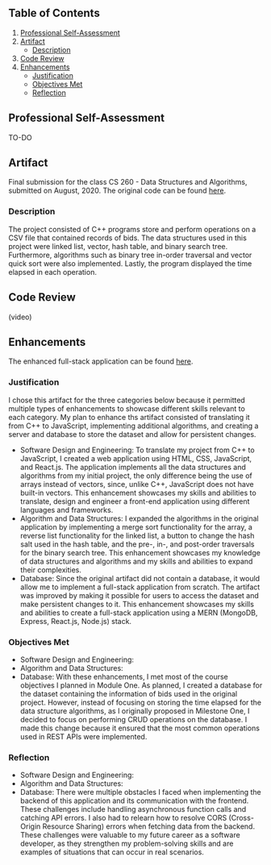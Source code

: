 ## Table of Contents
1. [Professional Self-Assessment](https://github.com/zambiazzi89/zambiazzi89.github.io/blob/main/index.md#professional-self-assessment)
2. [Artifact](https://github.com/zambiazzi89/zambiazzi89.github.io/blob/main/index.md#artifact)
    * [Description](https://github.com/zambiazzi89/zambiazzi89.github.io/blob/main/index.md#description)
3. [Code Review](https://github.com/zambiazzi89/zambiazzi89.github.io/blob/main/index.md#code-review)
4. [Enhancements](https://github.com/zambiazzi89/zambiazzi89.github.io/blob/main/index.md#enhancements)
    * [Justification](https://github.com/zambiazzi89/zambiazzi89.github.io/blob/main/index.md#justification)
    * [Objectives Met](https://github.com/zambiazzi89/zambiazzi89.github.io/blob/main/index.md#objectives-met)
    * [Reflection](https://github.com/zambiazzi89/zambiazzi89.github.io/blob/main/index.md#reflection)

## Professional Self-Assessment
TO-DO

## Artifact
Final submission for the class CS 260 - Data Structures and Algorithms, submitted on August, 2020. The original code can be found [here](https://github.com/zambiazzi89/CS260).

### Description
The project consisted of C++ programs store and perform operations on a CSV file that contained records of bids. The data structures used in this project were linked list, vector, hash table, and binary search tree. Furthermore, algorithms such as binary tree in-order traversal and vector quick sort were also implemented. Lastly, the program displayed the time elapsed in each operation.

## Code Review

(video)

## Enhancements
The enhanced full-stack application can be found [here](https://github.com/zambiazzi89/CS499).

### Justification
I chose this artifact for the three categories below because it permitted multiple types of enhancements to showcase different skills relevant to each category. My plan to enhance ths artifact consisted of translating it from C++ to JavaScript, implementing additional algorithms, and creating a server and database to store the dataset and allow for persistent changes.
- Software Design and Engineering: To translate my project from C++ to JavaScript, I created a web application using HTML, CSS, JavaScript, and React.js. The application implements all the data structures and algorithms from my initial project, the only difference being the use of arrays instead of vectors, since, unlike C++, JavaScript does not have built-in vectors. This enhancement showcases my skills and abilities to translate, design and engineer a front-end application using different languages and frameworks.
- Algorithm and Data Structures: I expanded the algorithms in the original application by implementing a merge sort functionality for the array, a reverse list functionality for the linked list, a button to change the hash salt used in the hash table, and the pre-, in-, and post-order traversals for the binary search tree. This enhancement showcases my knowledge of data structures and algorithms and my skills and abilities to expand their complexities.
- Database: Since the original artifact did not contain a database, it would allow me to implement a full-stack application from scratch. The artifact was improved by making it possible for users to access the dataset and make persistent changes to it. This enhancement showcases my skills and abilities to create a full-stack application using a MERN (MongoDB, Express, React.js, Node.js) stack.

### Objectives Met
- Software Design and Engineering:
- Algorithm and Data Structures:
- Database: With these enhancements, I met most of the course objectives I planned in Module One. As planned, I created a database for the dataset containing the information of bids used in the original project. However, instead of focusing on storing the time elapsed for the data structure algorithms, as I originally proposed in Milestone One, I decided to focus on performing CRUD operations on the database. I made this change because it ensured that the most common operations used in REST APIs were implemented.

### Reflection
- Software Design and Engineering:
- Algorithm and Data Structures:
- Database: There were multiple obstacles I faced when implementing the backend of this application and its communication with the frontend. These challenges include handling asynchronous function calls and catching API errors. I also had to relearn how to resolve CORS (Cross-Origin Resource Sharing) errors when fetching data from the backend. These challenges were valuable to my future career as a software developer, as they strengthen my problem-solving skills and are examples of situations that can occur in real scenarios.
